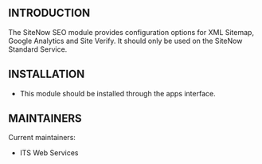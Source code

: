 INTRODUCTION
------------
The SiteNow SEO module provides configuration options for XML Sitemap, Google
Analytics and Site Verify. It should only be used on the SiteNow Standard Service.

INSTALLATION
------------
 * This module should be installed through the apps interface.

MAINTAINERS
-----------
Current maintainers:
 * ITS Web Services
